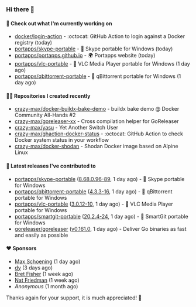 ### Hi there 👋

#### 👷 Check out what I'm currently working on

- [docker/login-action](https://github.com/docker/login-action) - :octocat: GitHub Action to login against a Docker registry (today)
- [portapps/skype-portable](https://github.com/portapps/skype-portable) - 🚀 Skype portable for Windows  (today)
- [portapps/portapps.github.io](https://github.com/portapps/portapps.github.io) - 🌍 Portapps website (today)
- [portapps/vlc-portable](https://github.com/portapps/vlc-portable) - 🚀 VLC Media Player portable for Windows  (1 day ago)
- [portapps/qbittorrent-portable](https://github.com/portapps/qbittorrent-portable) - 🚀 qBittorrent portable for Windows (1 day ago)

#### 👨‍💻 Repositories I created recently

- [crazy-max/docker-buildx-bake-demo](https://github.com/crazy-max/docker-buildx-bake-demo) - buildx bake demo @ Docker Community All-Hands #2
- [crazy-max/goreleaser-xx](https://github.com/crazy-max/goreleaser-xx) - Cross compilation helper for GoReleaser
- [crazy-max/yasu](https://github.com/crazy-max/yasu) - Yet Another Switch User
- [crazy-max/ghaction-docker-status](https://github.com/crazy-max/ghaction-docker-status) - :octocat: GitHub Action to check Docker system status in your workflow
- [crazy-max/docker-shodan](https://github.com/crazy-max/docker-shodan) - Shodan Docker image based on Alpine Linux

#### 🚀 Latest releases I've contributed to

- [portapps/skype-portable](https://github.com/portapps/skype-portable) ([8.68.0.96-89](https://github.com/portapps/skype-portable/releases/tag/8.68.0.96-89), 1 day ago) - 🚀 Skype portable for Windows 
- [portapps/qbittorrent-portable](https://github.com/portapps/qbittorrent-portable) ([4.3.3-16](https://github.com/portapps/qbittorrent-portable/releases/tag/4.3.3-16), 1 day ago) - 🚀 qBittorrent portable for Windows
- [portapps/vlc-portable](https://github.com/portapps/vlc-portable) ([3.0.12-10](https://github.com/portapps/vlc-portable/releases/tag/3.0.12-10), 1 day ago) - 🚀 VLC Media Player portable for Windows 
- [portapps/smartgit-portable](https://github.com/portapps/smartgit-portable) ([20.2.4-24](https://github.com/portapps/smartgit-portable/releases/tag/20.2.4-24), 1 day ago) - 🚀 SmartGit portable for Windows 
- [goreleaser/goreleaser](https://github.com/goreleaser/goreleaser) ([v0.161.0](https://github.com/goreleaser/goreleaser/releases/tag/v0.161.0), 1 day ago) - Deliver Go binaries as fast and easily as possible

#### ❤️ Sponsors
- [Max Schoening](https://github.com/max) (1 day ago)
- [dy](https://github.com/dyipon) (3 days ago)
- [Bret Fisher](https://github.com/BretFisher) (1 week ago)
- [Nat Friedman](https://github.com/nat) (1 week ago)
- _Anonymous_ (1 month ago)

Thanks again for your support, it is much appreciated! 🙏
